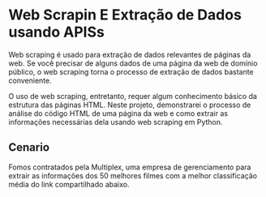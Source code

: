 # Web Scrapin E Extração de Dados usando APISs

Web scraping é usado para extração de dados relevantes de páginas da web. Se você precisar de alguns dados de uma página da web de domínio público, o web scraping torna o processo de extração de dados bastante conveniente. 

O uso de web scraping, entretanto, requer algum conhecimento básico da estrutura das páginas HTML. Neste projeto, demonstrarei o processo de análise do código HTML de uma página da web e como extrair as informações necessárias dela usando web scraping em Python.

## Cenario

Fomos contratados pela Multiplex, uma empresa de gerenciamento para extrair as informações dos 50 melhores filmes com a melhor classificação média do link compartilhado abaixo.